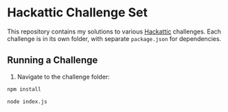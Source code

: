 # Hackattic Challenge Set

This repository contains my solutions to various [Hackattic](https://hackattic.com/challenges) challenges. Each challenge is in its own folder, with separate `package.json` for dependencies.

## Running a Challenge

1. Navigate to the challenge folder:

```sh
npm install

node index.js
```
